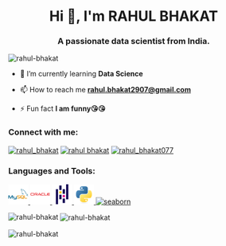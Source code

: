 <h1 align="center">Hi 👋, I'm RAHUL BHAKAT</h1>
<h3 align="center">A passionate data scientist from India.</h3>

<p align="left"> <img src="https://komarev.com/ghpvc/?username=rahul-bhakat&label=Profile%20views&color=0e75b6&style=flat" alt="rahul-bhakat" /> </p>

- 🌱 I’m currently learning **Data Science**

- 📫 How to reach me **rahul.bhakat2907@gmail.com**

- ⚡ Fun fact **I am funny😘😘**

<h3 align="left">Connect with me:</h3>
<p align="left">
<a href="https://linkedin.com/in/rahul_bhakat" target="blank"><img align="center" src="https://raw.githubusercontent.com/rahuldkjain/github-profile-readme-generator/master/src/images/icons/Social/linked-in-alt.svg" alt="rahul_bhakat" height="30" width="40" /></a>
<a href="https://fb.com/rahul bhakat" target="blank"><img align="center" src="https://raw.githubusercontent.com/rahuldkjain/github-profile-readme-generator/master/src/images/icons/Social/facebook.svg" alt="rahul bhakat" height="30" width="40" /></a>
<a href="https://instagram.com/rahul_bhakat077" target="blank"><img align="center" src="https://raw.githubusercontent.com/rahuldkjain/github-profile-readme-generator/master/src/images/icons/Social/instagram.svg" alt="rahul_bhakat077" height="30" width="40" /></a>
</p>

<h3 align="left">Languages and Tools:</h3>
<p align="left"> <a href="https://www.mysql.com/" target="_blank" rel="noreferrer"> <img src="https://raw.githubusercontent.com/devicons/devicon/master/icons/mysql/mysql-original-wordmark.svg" alt="mysql" width="40" height="40"/> </a> <a href="https://www.oracle.com/" target="_blank" rel="noreferrer"> <img src="https://raw.githubusercontent.com/devicons/devicon/master/icons/oracle/oracle-original.svg" alt="oracle" width="40" height="40"/> </a> <a href="https://pandas.pydata.org/" target="_blank" rel="noreferrer"> <img src="https://raw.githubusercontent.com/devicons/devicon/2ae2a900d2f041da66e950e4d48052658d850630/icons/pandas/pandas-original.svg" alt="pandas" width="40" height="40"/> </a> <a href="https://www.python.org" target="_blank" rel="noreferrer"> <img src="https://raw.githubusercontent.com/devicons/devicon/master/icons/python/python-original.svg" alt="python" width="40" height="40"/> </a> <a href="https://seaborn.pydata.org/" target="_blank" rel="noreferrer"> <img src="https://seaborn.pydata.org/_images/logo-mark-lightbg.svg" alt="seaborn" width="40" height="40"/> </a> </p>

<p><img align="left" src="https://github-readme-stats.vercel.app/api/top-langs?username=rahul-bhakat&show_icons=true&locale=en&layout=compact" alt="rahul-bhakat" /></p>

<p>&nbsp;<img align="center" src="https://github-readme-stats.vercel.app/api?username=rahul-bhakat&show_icons=true&locale=en" alt="rahul-bhakat" /></p>

<p><img align="center" src="https://github-readme-streak-stats.herokuapp.com/?user=rahul-bhakat&" alt="rahul-bhakat" /></p>
